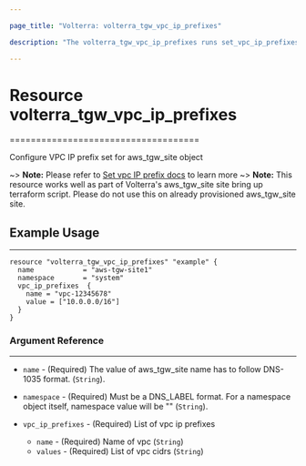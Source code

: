 ```yaml
---

page_title: "Volterra: volterra_tgw_vpc_ip_prefixes"

description: "The volterra_tgw_vpc_ip_prefixes runs set_vpc_ip_prefixes api on aws_tgw_site"

---
```


Resource volterra_tgw_vpc_ip_prefixes
=====================================

====================================

Configure VPC IP prefix set for aws_tgw_site object

~> **Note:** Please refer to [Set vpc IP prefix docs](https://docs.cloud.f5.com/docs/api/views-aws-tgw-site#operation/ves.io.schema.views.aws_tgw_site.CustomAPI.SetVPCIpPrefixes) to learn more ~> **Note:** This resource works well as part of Volterra's aws_tgw_site site bring up terraform script. Please do not use this on already provisioned aws_tgw_site site.

Example Usage
-------------

---

```hcl
resource "volterra_tgw_vpc_ip_prefixes" "example" {
  name            = "aws-tgw-site1"
  namespace       = "system"
  vpc_ip_prefixes  {
    name = "vpc-12345678"
    value = ["10.0.0.0/16"]
  }
}

```

### Argument Reference

---

-	`name` - (Required) The value of aws_tgw_site name has to follow DNS-1035 format. (`String`).

-	`namespace` - (Required) Must be a DNS_LABEL format. For a namespace object itself, namespace value will be "" (`String`).

-	`vpc_ip_prefixes` - (Required) List of vpc ip prefixes

	-	`name` - (Required) Name of vpc (`String`\)
	-	`values` - (Required) List of vpc cidrs (`String`\)
